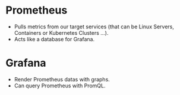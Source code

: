 # Prometheus
- Pulls metrics from our target services (that can be Linux Servers, Containers or Kubernetes Clusters ...).
- Acts like a database for Grafana.

# Grafana
- Render Prometheus datas with graphs.
- Can query Prometheus with PromQL.
